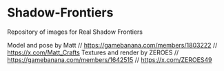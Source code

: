 # Shadow-Frontiers

Repository of images for Real Shadow Frontiers


Model and pose by Matt  // https://gamebanana.com/members/1803222 // https://x.com/Matt_Crafts
Textures and render by ZEROES  // https://gamebanana.com/members/1642515 // https://x.com/ZEROES49
